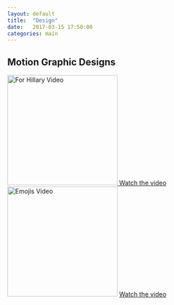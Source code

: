 ```yaml
---
layout: default
title:  "Design"
date:   2017-03-15 17:50:00
categories: main
---
```


<h2>
Motion Graphic Designs
</h2>
<div>
<a href="https://www.youtube.com/watch?v=OI-6-eF6Yks">
<img src= "http://www.katekight.com/Images/ForHIllaryScreenShot.png" alt="For Hillary Video" Height="250"> 
</a>
<a href="https://www.youtube.com/watch?v=OI-6-eF6Yks"> Watch the video </a>
</div>

<div>
<ahref="https://spark.adobe.com/video/TzLr9JzUl2zwI">
<img src= "http://www.katekight.com/Images/EmojisScreenshot.png" Alt="Emojis Video" Height="250">
</a>
<a href="https://spark.adobe.com/video/TzLr9JzUl2zwI"> Watch the video </a>
</div>
